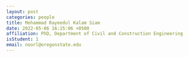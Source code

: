 ```yaml
---
layout: post
categories: people
title: ‪Mohammad Rayeedul Kalam Siam
date: 2022-05-06 16:25:06 +0500
affiliation: PhD, Department of Civil and Construction Engineering
isStudent: 1
email: noorl@oregonstate.edu
---
```

